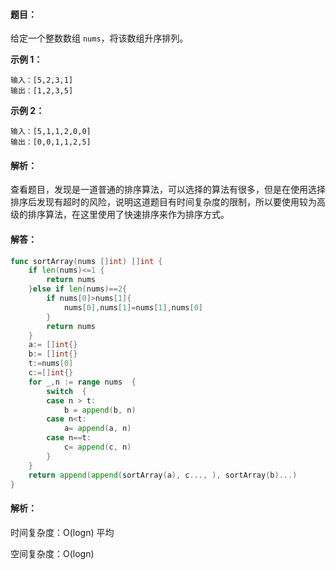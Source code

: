 #### 题目：

给定一个整数数组 `nums`，将该数组升序排列。

**示例 1：**

```
输入：[5,2,3,1]
输出：[1,2,3,5]
```

**示例 2：**

```
输入：[5,1,1,2,0,0]
输出：[0,0,1,1,2,5]
```

#### 解析：

查看题目，发现是一道普通的排序算法，可以选择的算法有很多，但是在使用选择排序后发现有超时的风险，说明这道题目有时间复杂度的限制，所以要使用较为高级的排序算法，在这里使用了快速排序来作为排序方式。

#### 解答：

```go
func sortArray(nums []int) []int {
	if len(nums)<=1 {
		return nums
	}else if len(nums)==2{
		if nums[0]>nums[1]{
			nums[0],nums[1]=nums[1],nums[0]
		}
		return nums
	}
	a:= []int{}
	b:= []int{}
	t:=nums[0]
	c:=[]int{}
	for _,n := range nums  {
		switch  {
		case n > t:
			b = append(b, n)
		case n<t:
			a= append(a, n)
		case n==t:
			c= append(c, n)
		}
	}
	return append(append(sortArray(a), c..., ), sortArray(b)...)
}
```

#### 解析：

时间复杂度：O(logn) 平均

空间复杂度：O(logn)

